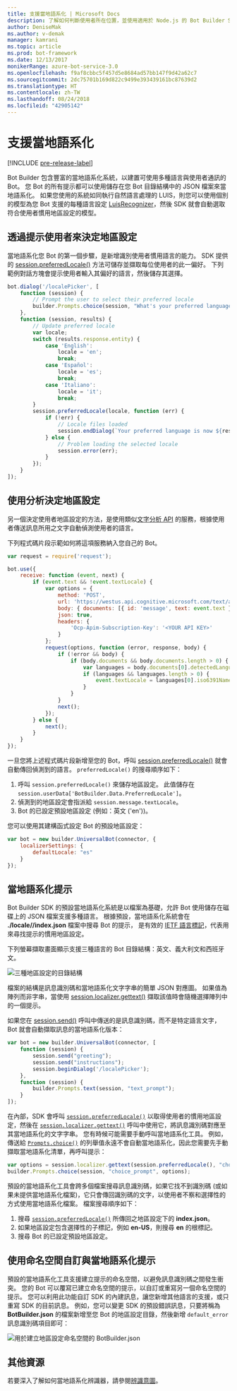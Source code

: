 ```yaml
---
title: 支援當地語系化 | Microsoft Docs
description: 了解如何判斷使用者所在位置，並使用適用於 Node.js 的 Bot Builder SDK 啟用當地語系化功能。
author: DeniseMak
ms.author: v-demak
manager: kamrani
ms.topic: article
ms.prod: bot-framework
ms.date: 12/13/2017
monikerRange: azure-bot-service-3.0
ms.openlocfilehash: f9af8cbbc5f457d5e8684ad57bb147f9d42a62c7
ms.sourcegitcommit: 2dc75701b169d822c9499e393439161bc87639d2
ms.translationtype: HT
ms.contentlocale: zh-TW
ms.lasthandoff: 08/24/2018
ms.locfileid: "42905142"
---
```

# <a name="support-localization"></a>支援當地語系化

[!INCLUDE [pre-release-label](../includes/pre-release-label-v3.md)]

Bot Builder 包含豐富的當地語系化系統，以建置可使用多種語言與使用者通訊的 Bot。 您 Bot 的所有提示都可以使用儲存在您 Bot 目錄結構中的 JSON 檔案來當地語系化。 如果您使用的系統如同執行自然語言處理的 LUIS，則您可以使用個別的模型為您 Bot 支援的每種語言設定 [LuisRecognizer][LUISRecognizer]，然後 SDK 就會自動選取符合使用者慣用地區設定的模型。

## <a name="determine-the-locale-by-prompting-the-user"></a>透過提示使用者來決定地區設定
當地語系化您 Bot 的第一個步驟，是新增識別使用者慣用語言的能力。 SDK 提供的 [session.preferredLocale()][preferredLocal] 方法可儲存並擷取每位使用者的此一偏好。 下列範例對話方塊會提示使用者輸入其偏好的語言，然後儲存其選擇。

``` javascript
bot.dialog('/localePicker', [
    function (session) {
        // Prompt the user to select their preferred locale
        builder.Prompts.choice(session, "What's your preferred language?", 'English|Español|Italiano');
    },
    function (session, results) {
        // Update preferred locale
        var locale;
        switch (results.response.entity) {
            case 'English':
                locale = 'en';
                break;
            case 'Español':
                locale = 'es';
                break;
            case 'Italiano':
                locale = 'it';
                break;
        }
        session.preferredLocale(locale, function (err) {
            if (!err) {
                // Locale files loaded
                session.endDialog(`Your preferred language is now ${results.response.entity}`);
            } else {
                // Problem loading the selected locale
                session.error(err);
            }
        });
    }
]);
```

## <a name="determine-the-locale-by-using-analytics"></a>使用分析決定地區設定
另一個決定使用者地區設定的方法，是使用類似[文字分析 API](/azure/cognitive-services/cognitive-services-text-analytics-quick-start) 的服務，根據使用者傳送訊息所用之文字自動偵測使用者的語言。

下列程式碼片段示範如何將這項服務納入您自己的 Bot。
``` javascript
var request = require('request');

bot.use({
    receive: function (event, next) {
        if (event.text && !event.textLocale) {
            var options = {
                method: 'POST',
                url: 'https://westus.api.cognitive.microsoft.com/text/analytics/v2.0/languages?numberOfLanguagesToDetect=1',
                body: { documents: [{ id: 'message', text: event.text }]},
                json: true,
                headers: {
                    'Ocp-Apim-Subscription-Key': '<YOUR API KEY>'
                }
            };
            request(options, function (error, response, body) {
                if (!error && body) {
                    if (body.documents && body.documents.length > 0) {
                        var languages = body.documents[0].detectedLanguages;
                        if (languages && languages.length > 0) {
                            event.textLocale = languages[0].iso6391Name;
                        }
                    }
                }
                next();
            });
        } else {
            next();
        }
    }
});
```

一旦您將上述程式碼片段新增至您的 Bot，呼叫 [session.preferredLocale()][preferredLocal] 就會自動傳回偵測到的語言。 `preferredLocale()` 的搜尋順序如下：
1. 呼叫 `session.preferredLocale()` 來儲存地區設定。 此值儲存在 `session.userData['BotBuilder.Data.PreferredLocale']`。
2. 偵測到的地區設定會指派給 `session.message.textLocale`。
3. Bot 的已設定預設地區設定 (例如：英文 ('en'))。

您可以使用其建構函式設定 Bot 的預設地區設定：

```javascript
var bot = new builder.UniversalBot(connector, {
    localizerSettings: { 
        defaultLocale: "es" 
    }
});
```

## <a name="localize-prompts"></a>當地語系化提示
Bot Builder SDK 的預設當地語系化系統是以檔案為基礎，允許 Bot 使用儲存在磁碟上的 JSON 檔案支援多種語言。 根據預設，當地語系化系統會在 **./locale/<IETF TAG>/index.json** 檔案中搜尋 Bot 的提示，<IETF TAG> 是有效的 [IETF 語言標記][IEFT]，代表用來尋找提示的慣用地區設定。 

下列螢幕擷取畫面顯示支援三種語言的 Bot 目錄結構：英文、義大利文和西班牙文。

![三種地區設定的目錄結構](../media/locale-dir.png)

檔案的結構是訊息識別碼和當地語系化文字字串的簡單 JSON 對應圖。 如果值為陣列而非字串，當使用 [session.localizer.gettext()][GetText] 擷取該值時會隨機選擇陣列中的一個提示。 

如果您在 [session.send()](http://docs.botframework.com/en-us/node/builder/chat-reference/classes/_botbuilder_d_.session#send) 呼叫中傳送的是訊息識別碼，而不是特定語言文字，Bot 就會自動擷取訊息的當地語系化版本：

```javascript
var bot = new builder.UniversalBot(connector, [
    function (session) {
        session.send("greeting");
        session.send("instructions");
        session.beginDialog('/localePicker');
    },
    function (session) {
        builder.Prompts.text(session, "text_prompt");
    }
]);
```

在內部，SDK 會呼叫 [`session.preferredLocale()`][preferredLocale] 以取得使用者的慣用地區設定，然後在 [`session.localizer.gettext()`][GetText] 呼叫中使用它，將訊息識別碼對應至其當地語系化的文字字串。  您有時候可能需要手動呼叫當地語系化工具。 例如，傳送給 [`Prompts.choice()`][promptsChoice] 的列舉值永遠不會自動當地語系化，因此您需要先手動擷取當地語系化清單，再呼叫提示：

```javascript
var options = session.localizer.gettext(session.preferredLocale(), "choice_options");
builder.Prompts.choice(session, "choice_prompt", options);
```

預設的當地語系化工具會跨多個檔案搜尋訊息識別碼，如果它找不到識別碼 (或如果未提供當地語系化檔案)，它只會傳回識別碼的文字，以使用者不察和選擇性的方式使用當地語系化檔案。  檔案搜尋順序如下：

1. 搜尋 [`session.preferredLocale()`][preferredLocale] 所傳回之地區設定下的 **index.json**。
2. 如果地區設定包含選擇性的子標記，例如 **en-US**，則搜尋 **en** 的根標記。
3. 搜尋 Bot 的已設定預設地區設定。

## <a name="use-namespaces-to-customize-and-localize-prompts"></a>使用命名空間自訂與當地語系化提示
預設的當地語系化工具支援建立提示的命名空間，以避免訊息識別碼之間發生衝突。  您的 Bot 可以覆寫已建立命名空間的提示，以自訂或重寫另一個命名空間的提示。  您可以利用此功能自訂 SDK 的內建訊息，讓您新增其他語言的支援，或只重寫 SDK 的目前訊息。  例如，您可以變更 SDK 的預設錯誤訊息，只要將稱為 **BotBuilder.json** 的檔案新增至您 Bot 的地區設定目錄，然後新增 `default_error` 訊息識別碼項目即可：

![用於建立地區設定命名空間的 BotBuilder.json](../media/locale-namespacing.png)


## <a name="additional-resources"></a>其他資源

若要深入了解如何當地語系化辨識器，請參閱[辨識意圖](bot-builder-nodejs-recognize-intent-messages.md)。


[LUIS]: https://www.luis.ai/
[IMessage]: http://docs.botframework.com/en-us/node/builder/chat-reference/interfaces/_botbuilder_d_.imessage
[IntentRecognizerSetOptions]: https://docs.botframework.com/en-us/node/builder/chat-reference/interfaces/_botbuilder_d_.iintentrecognizersetoptions.html
[LUISRecognizer]: https://docs.botframework.com/en-us/node/builder/chat-reference/classes/_botbuilder_d_.luisrecognizer
[LUISSample]: https://github.com/Microsoft/BotBuilder/blob/master/Node/examples/basics-naturalLanguage/app.js
[DisambiguationSample]: https://github.com/Microsoft/BotBuilder/tree/master/Node/examples/feature-onDisambiguateRoute
[preferredLocal]: https://docs.botframework.com/en-us/node/builder/chat-reference/classes/_botbuilder_d_.session#preferredlocale
[preferredLocale]: https://docs.botframework.com/en-us/node/builder/chat-reference/classes/_botbuilder_d_.session#preferredlocale
[promptsChoice]: https://docs.botframework.com/en-us/node/builder/chat-reference/interfaces/_botbuilder_d_.__global.iprompts.html#choice
[GetText]: https://docs.botframework.com/en-us/node/builder/chat-reference/interfaces/_botbuilder_d_.ilocalizer.html#gettext
[IEFT]: https://en.wikipedia.org/wiki/IETF_language_tag

